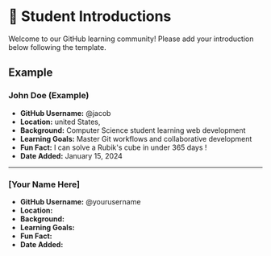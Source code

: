 # 👋 Student Introductions

Welcome to our GitHub learning community! Please add your introduction below following the template.

## Example

### John Doe (Example)
- **GitHub Username:** @jacob
- **Location:** united States, 
- **Background:** Computer Science student learning web development
- **Learning Goals:** Master Git workflows and collaborative development
- **Fun Fact:** I can solve a Rubik's cube in under 365 days !
- **Date Added:** January 15, 2024

---

<!-- Add your introduction below this line -->

### [Your Name Here]
- **GitHub Username:** @yourusername
- **Location:** 
- **Background:** 
- **Learning Goals:** 
- **Fun Fact:** 
- **Date Added:** 


